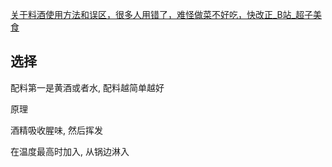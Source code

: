 [关于料酒使用方法和误区，很多人用错了，难怪做菜不好吃，快改正_B站_超子美食](https://www.bilibili.com/video/BV1KD4y1D7SU/)

## 选择

配料第一是黄酒或者水, 配料越简单越好

原理

酒精吸收腥味, 然后挥发

在温度最高时加入, 从锅边淋入
